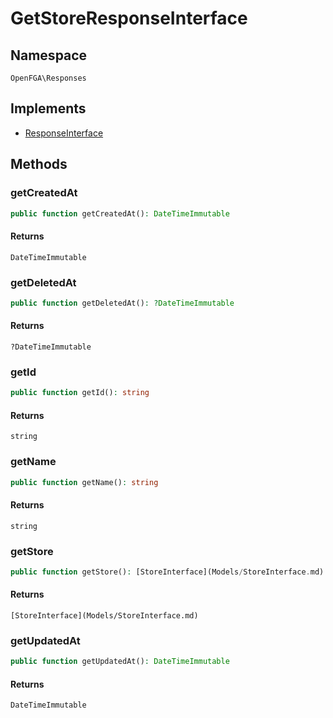 # GetStoreResponseInterface


## Namespace
`OpenFGA\Responses`

## Implements
* [ResponseInterface](Responses/ResponseInterface.md)

## Methods
### getCreatedAt


```php
public function getCreatedAt(): DateTimeImmutable
```



#### Returns
`DateTimeImmutable` 

### getDeletedAt


```php
public function getDeletedAt(): ?DateTimeImmutable
```



#### Returns
`?DateTimeImmutable` 

### getId


```php
public function getId(): string
```



#### Returns
`string` 

### getName


```php
public function getName(): string
```



#### Returns
`string` 

### getStore


```php
public function getStore(): [StoreInterface](Models/StoreInterface.md)
```



#### Returns
`[StoreInterface](Models/StoreInterface.md)` 

### getUpdatedAt


```php
public function getUpdatedAt(): DateTimeImmutable
```



#### Returns
`DateTimeImmutable` 


